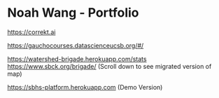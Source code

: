 # Noah Wang - Portfolio
https://correkt.ai

https://gauchocourses.datascienceucsb.org/#/

https://watershed-brigade.herokuapp.com/stats <br>
https://www.sbck.org/brigade/ (Scroll down to see migrated version of map)

https://sbhs-platform.herokuapp.com (Demo Version)
